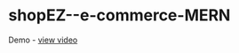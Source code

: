 # shopEZ--e-commerce-MERN
Demo - <a href="https://drive.google.com/file/d/1TXMSZMKmZZZU7nLZqUCzfHTs8ivBynO0/view?usp=drive_link">view video</a>

